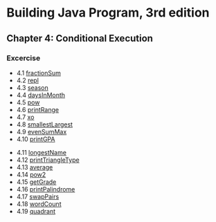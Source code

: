 # Building Java Program, 3rd edition

## Chapter 4: Conditional Execution

### Excercise
+ 4.1  [fractionSum](fractionSum.java)
+ 4.2  [repl](repl.java)
+ 4.3  [season](season.java)
+ 4.4  [daysInMonth](daysInMonth.java)
+ 4.5  [pow](pow.java)
+ 4.6  [printRange](printRange.java)
+ 4.7  [xo](xo.java)
+ 4.8  [smallestLargest](smallestLargest.java)
+ 4.9  [evenSumMax](evenSumMax.java)
+ 4.10 [printGPA](printGPA.java)
* 4.11 [longestName](longestName.java)
* 4.12 [printTriangleType](printTriangleType.java)
* 4.13 [average](average.java)
* 4.14 [pow2](pow2.java)
* 4.15 [getGrade](getGrade.java)
* 4.16 [printPalindrome](printPalindrome.java)
* 4.17 [swapPairs](swapPairs.java)
* 4.18 [wordCount](wordCount.java)
* 4.19 [quadrant](quadrant.java)
